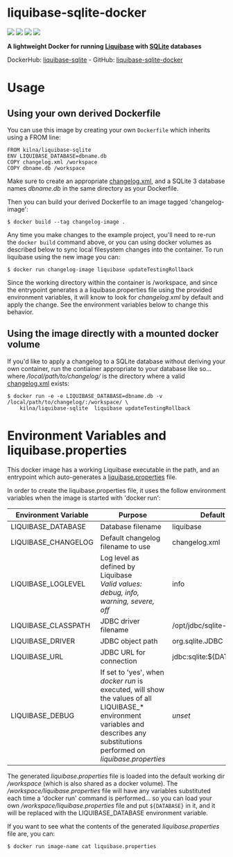 # liquibase-sqlite-docker

[![](https://images.microbadger.com/badges/image/kilna/liquibase-sqlite.svg)](https://microbadger.com/images/kilna/liquibase-sqlite)
[![](https://img.shields.io/docker/pulls/kilna/liquibase-sqlite.svg?style=plastic)](https://hub.docker.com/r/kilna/liquibase-sqlite/)
[![](https://img.shields.io/docker/stars/kilna/liquibase-sqlite.svg?style=plastic)](https://hub.docker.com/r/kilna/liquibase-sqlite/)
[![](https://img.shields.io/badge/docker_build-automated-blue.svg?style=plastic)](https://cloud.docker.com/swarm/kilna/repository/docker/kilna/liquibase-sqlite/builds)

**A lightweight Docker for running [Liquibase](https://www.liquibase.org) with [SQLite](http://www.sqlite.org) databases**

DockerHub: [liquibase-sqlite](https://hub.docker.com/r/kilna/liquibase-sqlite/) - GitHub: [liquibase-sqlite-docker](https://github.com/kilna/liquibase-sqlite-docker)

# Usage

## Using your own derived Dockerfile

You can use this image by creating your own `Dockerfile` which inherits using a FROM line:

```
FROM kilna/liquibase-sqlite
ENV LIQUIBASE_DATABASE=dbname.db
COPY changelog.xml /workspace
COPY dbname.db /workspace
```

Make sure to create an appropriate [changelog.xml](http://www.liquibase.org/documentation/xml_format.html), and a SQLite 3 database names _dbname.db_ in the same directory as your Dockerfile.

Then you can build your derived Dockerfile to an image tagged 'changelog-image':

```
$ docker build --tag changelog-image .
```

Any time you make changes to the example project, you'll need to re-run the `docker build` command above, or you can using docker volumes as described below to sync local filesystem changes into the container. To run liquibase using the new image you can:

```
$ docker run changelog-image liquibase updateTestingRollback
```

Since the working directory within the container is /workspace, and since the entrypoint generates a a liquibase.properties file using the provided environment variables, it will know to look for _changelog.xml_ by default and apply the change.  See the environment variables below to change this behavior.

## Using the image directly with a mounted docker volume

If you'd like to apply a changelog to a SQLite database without deriving your own container, run the contiainer
appropriate to your database like so... where _/local/path/to/changelog/_ is the directory where a valid [changelog.xml](http://www.liquibase.org/documentation/xml_format.html) exists:

```
$ docker run -e -e LIQUIBASE_DATABASE=dbname.db -v /local/path/to/changelog/:/workspace/ \
    kilna/liquibase-sqlite  liquibase updateTestingRollback
```

# Environment Variables and liquibase.properties

This docker image has a working Liquibase executable in the path, and an entrypoint which auto-generates a [liquibase.properties](http://www.liquibase.org/documentation/liquibase.properties.html) file.

In order to create the liquibase.properties file, it uses the follow environment variables when the image is started with 'docker run':

| Environment Variable | Purpose | Default |
|----------------------|---------|---------|
| LIQUIBASE_DATABASE   | Database filename | liquibase |
| LIQUIBASE_CHANGELOG  | Default changelog filename to use | changelog.xml |
| LIQUIBASE_LOGLEVEL   | Log level as defined by Liquibase <br> _Valid values: debug, info, warning, severe, off_ | info |
| LIQUIBASE_CLASSPATH  | JDBC driver filename | /opt/jdbc/sqlite-jdbc.jar |
| LIQUIBASE_DRIVER     | JDBC object path | org.sqlite.JDBC |
| LIQUIBASE_URL        | JDBC URL for connection | jdbc:sqlite:${DATABASE} |
| LIQUIBASE_DEBUG      | If set to 'yes', when _docker run_ is executed, will show the values of all LIQUIBASE_* environment variables and describes any substitutions performed on _liquibase.properties_ | _unset_ |

The generated _liquibase.properties_ file is loaded into the default working dir _/workspace_ (which is also shared as a docker volume). The _/workspace/liquibase.properties_ file will have any variables substituted each time a 'docker run' command is performed...  so you can load your own _/workspace/liquibase.properties_ file and put `${DATABASE}` in it, and it will be replaced with the LIQUIBASE_DATABASE environment variable.

If you want to see what the contents of the generated _liquibase.properties_ file are, you can:

```
$ docker run image-name cat liquibase.properties
```

